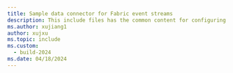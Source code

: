 ```yaml
---
title: Sample data connector for Fabric event streams
description: This include files has the common content for configuring sample data connector for Fabric event streams and Real-Time hub. 
ms.author: xujiang1
author: xujxu 
ms.topic: include
ms.custom:
  - build-2024
ms.date: 04/18/2024
---
```


